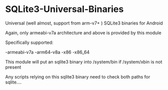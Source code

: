 # SQLite3-Universal-Binaries
Universal (well almost, support from arm-v7+ ) SQLite3 binaries for Android

Again, only armeabi-v7a architecture and above is provided by this module

Specifically supported:

-armeabi-v7a
-arm64-v8a
-x86
-x86_64


This module will put an sqlite3 binary into /system/bin if /system/xbin is not present

Any scripts relying on this sqlite3 binary need to check both paths for sqlite....


